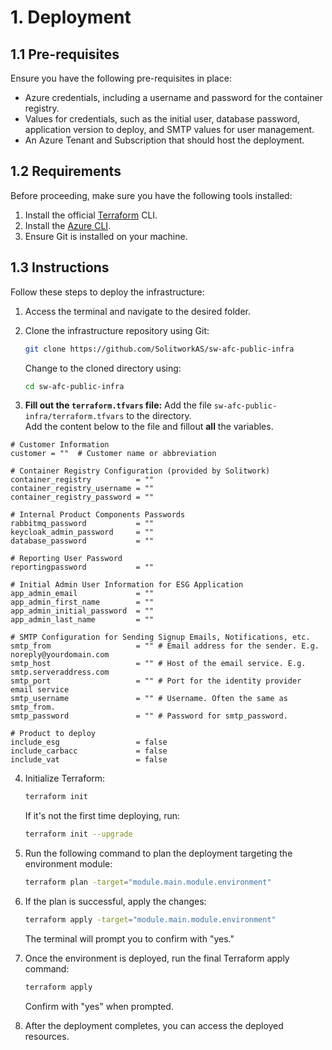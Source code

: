 # 1. Deployment

## 1.1 Pre-requisites

Ensure you have the following pre-requisites in place:

- Azure credentials, including a username and password for the container registry.
- Values for credentials, such as the initial user, database password, application version to deploy, and SMTP values for user management.
- An Azure Tenant and Subscription that should host the deployment.

## 1.2 Requirements

Before proceeding, make sure you have the following tools installed:

1. Install the official [Terraform](https://www.terraform.io/) CLI. 
2. Install the [Azure CLI](https://learn.microsoft.com/en-us/cli/azure/install-azure-cli).
3. Ensure Git is installed on your machine.

## 1.3 Instructions

Follow these steps to deploy the infrastructure:

1. Access the terminal and navigate to the desired folder.

2. Clone the infrastructure repository using Git:

    ```bash
    git clone https://github.com/SolitworkAS/sw-afc-public-infra
    ```

    Change to the cloned directory using:

    ```bash
    cd sw-afc-public-infra
    ```

3. **Fill out the `terraform.tfvars` file:**
   Add the file `sw-afc-public-infra/terraform.tfvars` to the directory.  
   Add the content below to the file and fillout **all** the variables.

```hcl
# Customer Information
customer = ""  # Customer name or abbreviation

# Container Registry Configuration (provided by Solitwork)
container_registry          = ""
container_registry_username = ""
container_registry_password = ""

# Internal Product Components Passwords
rabbitmq_password           = ""
keycloak_admin_password     = ""
database_password           = ""

# Reporting User Password
reportingpassword           = ""

# Initial Admin User Information for ESG Application
app_admin_email             = ""
app_admin_first_name        = ""
app_admin_initial_password  = ""
app_admin_last_name         = ""

# SMTP Configuration for Sending Signup Emails, Notifications, etc.
smtp_from                   = "" # Email address for the sender. E.g. noreply@yourdomain.com
smtp_host                   = "" # Host of the email service. E.g. smtp.serveraddress.com
smtp_port                   = "" # Port for the identity provider email service
smtp_username               = "" # Username. Often the same as smtp_from.
smtp_password               = "" # Password for smtp_password. 

# Product to deploy
include_esg                 = false
include_carbacc             = false
include_vat                 = false
```

4. Initialize Terraform:

    ```bash
    terraform init
    ```

    If it's not the first time deploying, run:

    ```bash
    terraform init --upgrade
    ```

5. Run the following command to plan the deployment targeting the environment module:

    ```bash
    terraform plan -target="module.main.module.environment"
    ```

6. If the plan is successful, apply the changes:

    ```bash
    terraform apply -target="module.main.module.environment"
    ```

    The terminal will prompt you to confirm with "yes."

7. Once the environment is deployed, run the final Terraform apply command:

    ```bash
    terraform apply
    ```

    Confirm with "yes" when prompted.

8. After the deployment completes, you can access the deployed resources.
